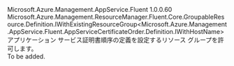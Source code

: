 <Type Name="IBlank" FullName="Microsoft.Azure.Management.AppService.Fluent.AppServiceCertificateOrder.Definition.IBlank">
  <TypeSignature Language="C#" Value="public interface IBlank : Microsoft.Azure.Management.ResourceManager.Fluent.Core.GroupableResource.Definition.IWithExistingResourceGroup&lt;Microsoft.Azure.Management.AppService.Fluent.AppServiceCertificateOrder.Definition.IWithHostName&gt;" />
  <TypeSignature Language="ILAsm" Value=".class public interface auto ansi abstract IBlank implements class Microsoft.Azure.Management.ResourceManager.Fluent.Core.GroupableResource.Definition.IWithExistingResourceGroup`1&lt;class Microsoft.Azure.Management.AppService.Fluent.AppServiceCertificateOrder.Definition.IWithHostName&gt;" />
  <TypeSignature Language="DocId" Value="T:Microsoft.Azure.Management.AppService.Fluent.AppServiceCertificateOrder.Definition.IBlank" />
  <TypeSignature Language="VB.NET" Value="Public Interface IBlank&#xA;Implements IWithExistingResourceGroup(Of IWithHostName)" />
  <TypeSignature Language="F#" Value="type IBlank = interface&#xA;    interface IWithExistingResourceGroup&lt;IWithHostName&gt;" />
  <AssemblyInfo>
    <AssemblyName>Microsoft.Azure.Management.AppService.Fluent</AssemblyName>
    <AssemblyVersion>1.0.0.60</AssemblyVersion>
  </AssemblyInfo>
  <Interfaces>
    <Interface>
      <InterfaceName>Microsoft.Azure.Management.ResourceManager.Fluent.Core.GroupableResource.Definition.IWithExistingResourceGroup&lt;Microsoft.Azure.Management.AppService.Fluent.AppServiceCertificateOrder.Definition.IWithHostName&gt;</InterfaceName>
    </Interface>
  </Interfaces>
  <Docs>
    <summary>
            アプリケーション サービス証明書順序の定義を設定するリソース グループを許可します。
            </summary>
    <remarks>To be added.</remarks>
  </Docs>
  <Members />
</Type>